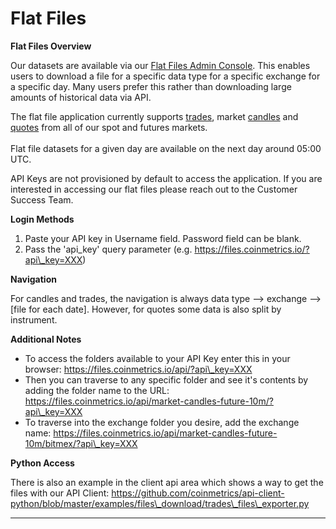 # Flat Files

**Flat Files Overview**

Our datasets are available via our [Flat Files Admin Console](https://files.coinmetrics.io/).  This enables users to download a file for a specific data type for a specific exchange for a specific day. Many users prefer this rather than downloading large amounts of historical data via API.&#x20;

The flat file application currently supports [trades](../market-data-timeseries/market-trades.md), market [candles](../market-data-timeseries/market-candles.md) and [quotes](../market-data-timeseries/market-quotes.md) from all of our spot and futures markets. \
\
Flat file datasets for a given day are available on the next day around 05:00 UTC.

API Keys are not provisioned by default to access the application. If you are interested in accessing our flat files please reach out to the Customer Success Team.

**Login Methods**

1. Paste your API key in Username field. Password field can be blank.
2. Pass the 'api\_key' query parameter (e.g. https://files.coinmetrics.io/?api\_key=XXX)

**Navigation**

For candles and trades, the navigation is always data type --> exchange --> \[file for each date]. However, for quotes some data is also split by instrument.

**Additional Notes**

* To access the folders available to your API Key enter this in your browser: https://files.coinmetrics.io/api/?api\_key=XXX
* Then you can traverse to any specific folder and see it's contents by adding the folder name to the URL: https://files.coinmetrics.io/api/market-candles-future-10m/?api\_key=XXX
* To traverse into the exchange folder you desire, add the exchange name: https://files.coinmetrics.io/api/market-candles-future-10m/bitmex/?api\_key=XXX

**Python Access**

There is also an example in the client api area which shows a way to get the files with our API Client: [https://github.com/coinmetrics/api-client-python/blob/master/examples/files\_download/trades\_files\_exporter.py ](https://github.com/coinmetrics/api-client-python/blob/master/examples/files\_download/trades\_files\_exporter.py)

****

